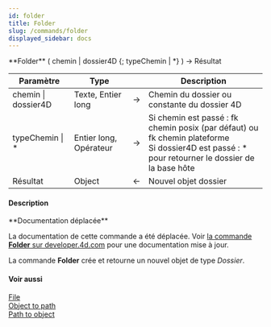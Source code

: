 ```yaml
---
id: folder
title: Folder
slug: /commands/folder
displayed_sidebar: docs
---
```


<!--REF #_command_.Folder.Syntax-->**Folder** ( chemin | dossier4D {; typeChemin | *} ) -> Résultat<!-- END REF-->
<!--REF #_command_.Folder.Params-->
| Paramètre | Type |  | Description |
| --- | --- | --- | --- |
| chemin &#124; dossier4D | Texte, Entier long | &srarr; | Chemin du dossier ou constante du dossier 4D |
| typeChemin &#124; * | Entier long, Opérateur | &srarr; | Si chemin est passé : fk chemin posix (par défaut) ou fk chemin plateforme<br/>Si dossier4D est passé : * pour retourner le dossier de la base hôte |
| Résultat | Object | &larr; | Nouvel objet dossier |

<!-- END REF-->

#### Description 

<!--REF #_command_.Folder.Summary-->**Documentation déplacée**

La documentation de cette commande a été déplacée.<!-- END REF--> Voir [la commande **Folder** sur developer.4d.com](https://developer.4d.com/docs/fr/API/FolderClass/#folder) pour une documentation mise à jour.

La commande **Folder** crée et retourne un nouvel objet de type *Dossier*. 

#### Voir aussi 

[File](file.md)  
[Object to path](object-to-path.md)  
[Path to object](path-to-object.md)  